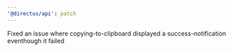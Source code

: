 ```yaml
---
'@directus/api': patch
---
```


Fixed an issue where copying-to-clipboard displayed a success-notification eventhough it failed
